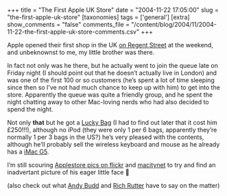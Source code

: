 +++
title = "The First Apple UK Store"
date = "2004-11-22 17:05:00"
slug = "the-first-apple-uk-store"
[taxonomies]
tags = ['general']
[extra]
show_comments = "false"
comments_file = "/content/blog/2004/11/2004-11-22-the-first-apple-uk-store-comments.csv"
+++

Apple opened their first shop in the UK [on Regent Street](http://www.apple.com/uk/retail/regentstreet/) at the weekend, and unbeknownst to me, my little brother was there.

In fact not only was he there, but he actually went to join the queue late on Friday night (I should point out that he doesn’t actually live in London) and was one of the first 100 or so customers (he’s spent a lot of time sleeping since then so I’ve not had much chance to keep up with him) to get into the store. Apparently the queue was quite a friendly group, and he spent the night chatting away to other Mac-loving nerds who had also decided to spend the night.

Not only **that** but he got a [Lucky Bag](http://www.ifoapplestore.com/stores/lucky_bags.html) (I had to find out later that it cost him £250!!!), although no iPod (they were only 1 per 6 bags, apparently they’re normally 1 per 3 bags in the US?) he’s very pleased with the contents, although he’ll probably sell the wireless keyboard and mouse as he already has a [iMac G5](http://www.apple.com/imac/).

I’m still scouring [Applestore pics on flickr](http://www.flickr.com/photos/tags/applestore/) and [macitynet](http://www.macitynet.it/immagini/visitaconnoi/expolondra04/applestorelondra3/index.shtml) to try and find an inadvertant picture of his eager little face 🙂

(also check out what [Andy Budd](http://www.andybudd.com/archives/2004/11/apple_store_opening/index.php) and [Rich Rutter](http://www.clagnut.com/blog/1318/) have to say on the matter)
